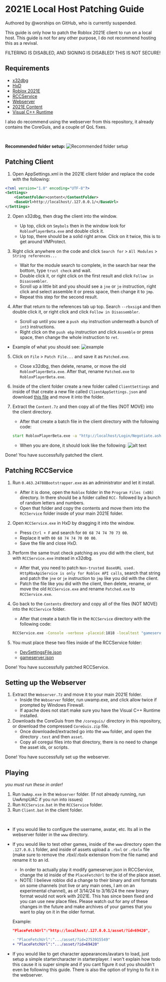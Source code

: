 # 2021E Local Host Patching Guide
Authored by @worships on GitHub, who is currently suspended.

This guide is only how to patch the Roblox 2021E client to run on a local host. This guide is not for any other purpose, I do not recommend hosting this as a revival.

FILTERING IS DISABLED, AND SIGNING IS DISABLED! THIS IS NOT SECURE!

## Requirements
- [x32dbg](https://x64dbg.com/#start)
- [HxD](https://mh-nexus.de/en/hxd/)
- [Roblox 2021E](https://setup.rbxcdn.com/version-5a54208fe8e24e87-RobloxApp.zip)
- [RCCService](https://archive.org/download/20152021RCC/0.463.24788Bootstrapper.exe)
- [Webserver](https://www.mediafire.com/file/l2g0u80ad36r3i0/Webserver.7z/file)
- [2021E Content](https://www.mediafire.com/file/az99ei05rnp74pw/Content.7z/file)
- [Visual C++ Runtime](https://www.microsoft.com/en-us/download/details.aspx?id=30679)

I also do recommend using the webserver from this repository, it already contains the CoreGuis, and a couple of QoL fixes.

<!-- Temporarilly removed, got my github account suspended. -->
<!--<br>
Pre-Patched versions are now released! If you do not want to patch 2021E yourself, I have provided a download in the releases section. Although, I still heavily recommend patching it yourself for experience, I don't like skidding but its not skidding if youre learning atleast.
<br>-->
<br>

**Recommended folder setup:**
![Recommended folder setup](image-1.png)

## Patching Client
1. Open AppSettings.xml in the 2021E client folder and replace the code with the following:
```xml
<?xml version="1.0" encoding="UTF-8"?>
<Settings>
	<ContentFolder>content</ContentFolder>
	<BaseUrl>http://localhost/.127.0.0.1/</BaseUrl>
</Settings>
```

2. Open x32dbg, then drag the client into the window.
    -  Up top, click on `Smybols` then in the window look for `RobloxPlayerBeta.exe` and double click it.
    - Up top, there should be a solid right arrow. Click on it twice, this is to get around VMProtect.

3. Right click anywhere on the code and click `Search for` > `All Modules` > `String references...`
    - Wait for the module search to complete, in the search bar near the bottom, type `trust check` and wait.
    - Double click it, or right click on the first result and click `Follow in Disassembler`.
    - Scroll up a little bit and you should see a `jne` or `je` instruction, right click and select assemble it or press space, then change it to `jmp`.
    - Repeat this step for the second result.

4. After that return to the references tab up top. Search `--rbxsig4` and then double click it, or right click and click `Follow in Disassembler`.
    - Scroll up until you see a `push ebp` instruction underneath a bunch of `int3` instructions.
    - Right click on the `push ebp` instruction and click `Assemble` or press space, then change the whole instruction to `ret`. 

- Example of what you should see:
![example](image-2.png)

5. Click on `File` > `Patch File...` and save it as `Patched.exe`.
    - Close x32dbg, then delete, rename, or move the old `RobloxPlayerBeta.exe`. After that, rename `Patched.exe` to `RobloxPlayerBeta.exe`.

6. Inside of the client folder create a new folder called `ClientSettings` and inside of that create a new file called `ClientAppSettings.json` and download [this file](https://www.mediafire.com/file/ktli6i6dkcxf1u4/ClientAppSettings.json/file) and move it into the folder.

7. Extract the `Content.7z` and then copy all of the files (NOT MOVE) into the client directory.
    - After that create a batch file in the client directory with the following code:
    ```bat
    start RobloxPlayerBeta.exe -a "http://localhost/Login/Negotiate.ashx" -j "http://localhost/game/placelauncher.ashx" -t "1"
    ```
    - When you are done, it should look like the following:
    ![alt text](image-3.png)

Done! You have successfully patched the client.

## Patching RCCService

1. Run `0.463.24788Bootstrapper.exe` as an administrator and let it install.
    - After it is done, open the `Roblox` folder in the `Program Files (x86)` directory. In there should be a folder called `RCC-` followed by a bunch of random letters and numbers.
    - Open that folder and copy the contents and move them into the `RCCService` folder inside of your main 2021E folder.

2. Open `RCCService.exe` in HxD by dragging it into the window.
    - Press `Ctrl + F` and search for `00 68 74 74 70 73 00`.
    - Replace it with `00 68 74 74 70 00 00`.
    - Save the file and close HxD.

3. Perform the same trust check patching as you did with the client, but with `RCCService.exe` instead in x32dbg.
    - After that, you need to patch `Non-trusted BaseURL used. HttpRbxApiService is only for Roblox API calls`, search that string and patch the `jne` or `je` instruction to `jmp` like you did with the client.
    - Patch the file like you did with the client, then delete, rename, or move the old `RCCService.exe` and rename `Patched.exe` to `RCCService.exe`.
    
4. Go back to the `Contents` directory and copy all of the files (NOT MOVE) into the `RCCService` folder.
    - After that create a batch file in the `RCCService` directory with the following code:
    ```bat
    RCCService.exe -Console -verbose -placeid:1818 -localtest "gameserver.json" -settingsfile "DevSettingsFile.json" -port 64989
    ```

5. You must place these two files inside of the RCCService folder:
    - [DevSettingsFile.json](https://www.mediafire.com/file/z6fu21i4lt6qo3f/DevSettingsFile.json/file)
    - [gameserver.json](https://www.mediafire.com/file/n75folbg0dwt9m7/gameserver.json/file)

Done! You have successfully patched RCCService.

## Setting up the Webserver
1. Extract the `Webserver.7z` and move it to your main 2021E folder.
    - Inside the `Webserver` folder, run uwamp.exe, and click allow twice if prompted by Windows Firewall.
    - If apache does not start make sure you have the Visual C++ Runtime installed.
2. Downloads the CoreGuis from the `/coreguis/` directory in this repository, or download the compressed `CoreGuis.zip` file.
   - Once downloaded/extracted go into the `www` folder, and open the directory `.test` and then `asset`.
   - Copy all coregui files into that directory, there is no need to change the asset ids, or scripts.

Done! You have successfully set up the webserver.

## Playing
*you must run these in order!*
1. Run `UwAmp.exe` in the `Webserver` folder. (If not already running, run UwAmpUAC if you run into issues)
2. Run `RCCService.bat` in the `RCCService` folder.
3. Run `Client.bat` in the client folder.

<br>

- If you would like to configure the username, avatar, etc. Its all in the webserver folder in the `www` directory.
- If you would like to test other games, inside of the `www` directory open the `.127.0.0.1` folder, and inside of assets upload a `.rbxl` or `.rbxlx` file (make sure to remove the .rbxl/.rbxlx extension from the file name) and rename it to an id.
    - In order to actually play it modify gameserver.json in RCCService, change the id inside of the `PlaceFetchUrl` to the id of the place asset.
    - NOTE: I believe roblox did a change to their binary and xml formats on some channels (not live or any main ones, I am on an experimental channel), as of 3/14/24 to 3/16/24 the new binary format would not work with 2021E. This has since been fixed and you can use new place files. Please watch out for any of these changes in the future and make archives of your games that you want to play on it in the older format.

    Example:
    ```json
    "PlaceFetchUrl":"http://localhost/.127.0.0.1/asset/?id=69420",
    ```
    ```diff
    - "PlaceFetchUrl":".../asset/?id=2753915549"
    + "PlaceFetchUrl":".../asset/?id=69420"
    ```
- If you would like to get character appearances/avatars to load, just setup a simple startercharacter in starterplayer. I won't explain how todo this cause it is super simple and if you cant figure it out you shouldn't even be following this guide. There is also the option of trying to fix it in the webserver.